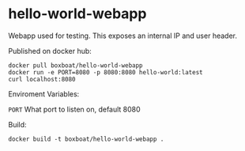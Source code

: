 # hello-world-webapp
Webapp used for testing.  This exposes an internal IP and user header.

Published on docker hub:

```
docker pull boxboat/hello-world-webapp
docker run -e PORT=8080 -p 8080:8080 hello-world:latest
curl localhost:8080
```

Enviroment Variables:

`PORT` What port to listen on, default 8080

Build:

`docker build -t boxboat/hello-world-webapp . `
